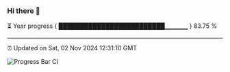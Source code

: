 ### Hi there 👋

⏳ Year progress { █████████████████████████▁▁▁▁▁ } 83.75 %

---

⏰ Updated on Sat, 02 Nov 2024 12:31:10 GMT

![Progress Bar CI](https://github.com/liununu/liununu/workflows/Progress%20Bar%20CI/badge.svg)
